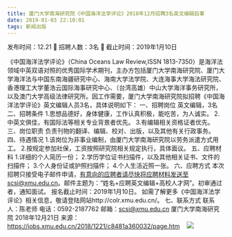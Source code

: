 ```yaml
---
title: 厦门大学南海研究院《中国海洋法学评论》2018年12月招聘3名英文编辑启事
date: 2019-01-03 22:10:01
tags: 新闻出版
---
```

发布时间：12.21   🌟   招聘人数：3名   🌈   截止时间：2019年1月10日
<!-- more -->

《中国海洋法学评论》（China Oceans Law Review,ISSN 1813-7350）是海洋法领域中英双语对照的优秀国际学术期刊，主办方包括厦门大学南海研究院、厦门大学海洋法与中国东南海疆研究中心、海南大学法学院、大连海事大学海法研究院、香港理工大学董浩云国际海事研究中心、（台湾高雄）中山大学海洋事务研究所，以及澳门大学高级法律研究所。因工作需要，厦门大学南海研究院拟招聘《中国海洋法学评论》英文编辑人员3名，具体说明如下：
一、招聘岗位
英文编辑，3名
二、招聘条件
1.思想品德好，身体健康，工作认真积极，能吃苦，为人诚实。
2.中英文俱佳，有国际法等相关专业背景者优先。
3.有编辑相关资格证者优先。
三、岗位职责
负责刊物的翻译、编辑、校对、出版，以及其他有关行政事务。
四、待遇情况
1.该岗位为非事业编制，由厦门大学南海研究院以劳务派遣方式用工。
2.按规定参加社保，工资按照研究院相关规定执行，具体面议。
五、应聘材料
1.详细的个人简历一份；
2.学历学位证书扫描件，以及其他相关证书、文件的扫描件；
3.个人身份证或护照扫描件；
4.个人生活近照一张。
六、应聘方式
本次招聘只接受电子邮件申请，有意向的应聘者请尽快将应聘材料发送至scsi@xmu.edu.cn。邮件主题为：“姓名+应聘英文编辑+高校人才网”。初审通过者，通知面试。
报名截止时间：2019年1月10日。
如需了解更多《中国海洋法学评论》相关信息，敬请登陆网站http://colr.xmu.edu.cn/。
七、联系方式
联系人：陈老师
电话：0592-2187762
邮箱：scsi@xmu.edu.cn
厦门大学南海研究院
2018年12月21日
来源：
https://jobs.xmu.edu.cn/2018/1221/c8481a360032/page.htm
 
 ![](https://cdn.weiweiblog.cn/20181015134814.png)